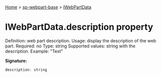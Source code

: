 <!-- docId=sp-webpart-base.iwebpartdata.description -->

[Home](./index.md) &gt; [sp-webpart-base](./sp-webpart-base.md) &gt; [IWebPartData](./sp-webpart-base.iwebpartdata.md)

# IWebPartData.description property

Definition: web part description. Usage: display the description of the web part. Required: no Type: string Supported values: string with the description. Example: "Text"

**Signature:**
```javascript
description: string
```
